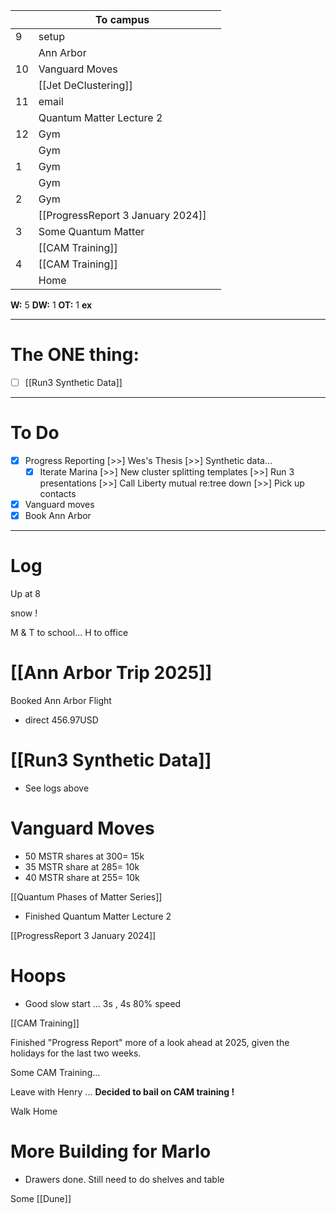 
|     | To campus                         |     |
| --- | --------------------------------- | --- |
| 9   | setup                             |     |
|     | Ann Arbor                         |     |
| 10  | Vanguard Moves                    |     |
|     | [[Jet DeClustering]]              |     |
| 11  | email                             |     |
|     | Quantum Matter Lecture 2          |     |
| 12  | Gym                               |     |
|     | Gym                               |     |
| 1   | Gym                               |     |
|     | Gym                               |     |
| 2   | Gym                               |     |
|     | [[ProgressReport 3 January 2024]] |     |
| 3   | Some Quantum Matter               |     |
|     | [[CAM Training]]                  |     |
| 4   | [[CAM Training]]                  |     |
|     | Home                              |     |

**W:** 5 
**DW:** 1
**OT:** 1
**ex** 

---
# The ONE thing: 
- [ ] [[Run3 Synthetic Data]]

---
# To Do

- [x] Progress Reporting
 [>>] Wes's Thesis
 [>>]  Synthetic data... 
	- [x] Iterate Marina
	[>>] New cluster splitting templates
	[>>] Run 3 presentations 
 [>>] Call Liberty mutual re:tree down
 [>>] Pick up contacts
- [x] Vanguard moves
- [x] Book Ann Arbor

---

# Log

Up at 8 

snow ! 

M & T to school... H to office

# [[Ann Arbor Trip 2025]]
Booked Ann Arbor Flight
- direct 456.97USD

# [[Run3 Synthetic Data]]
- See logs above

# Vanguard Moves
- 50 MSTR shares at $300 = ~$15k
- 35 MSTR share at $285 =  ~$10k
- 40 MSTR share at $255 =  ~$10k


[[Quantum Phases of Matter Series]]
- Finished Quantum Matter Lecture 2

[[ProgressReport 3 January 2024]]

# Hoops 
- Good slow start ... 3s , 4s 80% speed

[[CAM Training]]

Finished "Progress Report"  more of a look ahead at 2025, given the holidays for the last two weeks. 

Some CAM Training...

Leave  with Henry ... **Decided to bail on CAM training !**

Walk Home 

# More Building for Marlo
- Drawers done. Still need to do shelves and table

Some [[Dune]]


